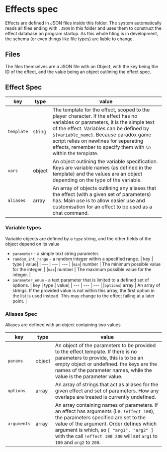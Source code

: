 # Effects spec

Effects are defined in JSON files inside this folder. The system automatically reads all files ending with `.JSON` in this folder and uses them to construct the effect database on program startup. As this whole hting is in development, the schema (or even things like file types) are liable to change.

## Files

The files themselves are a JSON file with an Object, with the key being the ID of the effect, and the value being an object outlining the effect spec.

## Effect Spec

| key | type | value |
| --- | --- | --- |
| `template` | string | The template for the effect, scoped to the player character. If the effect has no variables or parameters, it is the simple text of the effect. Variables can be defined by `${variable_name}`. Because paradox game script relies on newlines for separating effects, remember to specify them with `\n` within the template. |
| `vars` | object | An object outlining the variable specification. Keys are variable names (as defined in the template) and the values are an object depending on the type of the variable. |
| `aliases` | array | An array of objects outlining any aliases that the effect (with a given set of parameters) has. Main use is to allow easier use and customisation for an effect to be used as a chat command.|

### Variable types

Variable objects are defined by a `type` string, and the other fields of the object depend on its value

- `parameter` - a simple text string parameter.
- `random_int_range` - a random integer within a specified range.
    | key | type | value|
    | --- | --- | --- |
    |`min`| number | The minimum possible value for the integer. |
    |`max`| number | The maximum possible value for the integer. |
- `parameter_enum` - a text parameter that is limited to a defined set of options.
    | key | type | value|
    | --- | --- | --- |
    |`options`| array | An array of strings. If the provided value is not within this array, the first option in the list is used instead. This may change to the effect failing at a later point. |

### Aliases Spec

Aliases are defined with an object containing two values

| key | type | value|
| --- | --- | --- |
|`params`| object | An object of the parameters to be provided to the effect template. If there is no parameters to provide, this is to be an empty object or undefined. the keys are the names of the parameter names, while the value is the parameter value. |
|`options`| array | An array of strings that act as aliases for the given effect and set of parameters. How any overlaps are treated is currently undefined. |
|`arguments`| array | An array containing names of parameters. If an effect has arguments (i.e. `!effect 100`), the parameters specified are set to the value of the argument. Order defines which argument is which, so `[ "arg1", "arg2" ]` with the call `!effect 100 200` will set `arg1` to `100` and `arg2` to `200`. |
